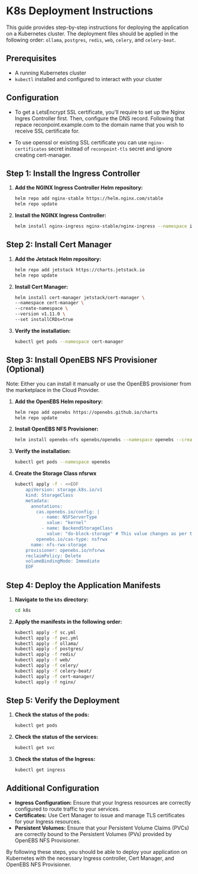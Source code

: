 # K8s Deployment Instructions

This guide provides step-by-step instructions for deploying the application on a Kubernetes cluster. The deployment files should be applied in the following order: `ollama`, `postgres`, `redis`, `web`, `celery`, and `celery-beat`.

## Prerequisites

- A running Kubernetes cluster
- `kubectl` installed and configured to interact with your cluster

## Configuration

- To get a LetsEncrypt SSL certificate, you'll require to set up the Nginx Ingres Controller first. Then, configure the DNS record. Following that repace reconpoint.example.com to the domain name that you wish to receive SSL certificate for.

- To use openssl or existing SSL certificate you can use `nginx-certificates` secret instead of `reconpoint-tls` secret and ignore creating cert-manager. 

## Step 1: Install the Ingress Controller

1. **Add the NGINX Ingress Controller Helm repository:**
    ```sh
    helm repo add nginx-stable https://helm.nginx.com/stable
    helm repo update
    ```

2. **Install the NGINX Ingress Controller:**
    ```sh
    helm install nginx-ingress nginx-stable/nginx-ingress --namespace ingress-nginx --create-namespace --set controller.service.type=LoadBalancer
    ```

## Step 2: Install Cert Manager

1. **Add the Jetstack Helm repository:**
    ```sh
    helm repo add jetstack https://charts.jetstack.io
    helm repo update
    ```

2. **Install Cert Manager:**
    ```sh
    helm install cert-manager jetstack/cert-manager \
    --namespace cert-manager \
    --create-namespace \
    --version v1.11.0 \
    --set installCRDs=true
    ```

3. **Verify the installation:**
    ```sh
    kubectl get pods --namespace cert-manager
    ```

## Step 3: Install OpenEBS NFS Provisioner (Optional)

Note: Either you can install it manually or use the OpenEBS provisioner from the marketplace in the Cloud Provider. 

1. **Add the OpenEBS Helm repository:**
    ```sh
    helm repo add openebs https://openebs.github.io/charts
    helm repo update
    ```

2. **Install OpenEBS NFS Provisioner:**
    ```sh
    helm install openebs-nfs openebs/openebs --namespace openebs --create-namespace
    ```

3. **Verify the installation:**
    ```sh
    kubectl get pods --namespace openebs
    ```

4. **Create the Storage Class nfsrwx**
    ```sh
    kubectl apply -f - <<EOF
        apiVersion: storage.k8s.io/v1
        kind: StorageClass
        metadata:
          annotations:
            cas.openebs.io/config: |
              - name: NSFServerType
                value: "kernel"
              - name: BackendStorageClass
                value: "do-block-storage" # This value changes as per the cloud provider
            openebs.io/cas-type: nsfrwx
          name: nfs-rwx-storage
        provisioner: openebs.io/nfsrwx
        reclaimPolicy: Delete
        volumeBindingMode: Immediate
        EOF
    ```

## Step 4: Deploy the Application Manifests

1. **Navigate to the `k8s` directory:**
    ```sh
    cd k8s
    ```

2. **Apply the manifests in the following order:**
    ```sh
    kubectl apply -f sc.yml
    kubectl apply -f pvc.yml
    kubectl apply -f ollama/
    kubectl apply -f postgres/
    kubectl apply -f redis/
    kubectl apply -f web/
    kubectl apply -f celery/
    kubectl apply -f celery-beat/
    kubectl apply -f cert-manager/
    kubectl apply -f nginx/
    ```

## Step 5: Verify the Deployment

1. **Check the status of the pods:**
    ```sh
    kubectl get pods
    ```

2. **Check the status of the services:**
    ```sh
    kubectl get svc
    ```

3. **Check the status of the Ingress:**
    ```sh
    kubectl get ingress
    ```

## Additional Configuration

- **Ingress Configuration:** Ensure that your Ingress resources are correctly configured to route traffic to your services.
- **Certificates:** Use Cert Manager to issue and manage TLS certificates for your Ingress resources.
- **Persistent Volumes:** Ensure that your Persistent Volume Claims (PVCs) are correctly bound to the Persistent Volumes (PVs) provided by OpenEBS NFS Provisioner.

By following these steps, you should be able to deploy your application on Kubernetes with the necessary Ingress controller, Cert Manager, and OpenEBS NFS Provisioner.
